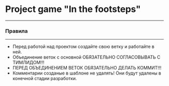 # Project game "In the footsteps"
---
### Правила
---
* Перед работой над проектом создайте свою ветку и работайте в ней.
* Объединение веток с основной ОБЯЗАТЕЛЬНО СОГЛАСОВЫВАТЬ С ТИМЛИДОМ!!!
* ПЕРЕД ОБЪЕДИНЕНИЕМ ВЕТОК ОБЯЗАТЕЛЬНО ДЕЛАТЬ КОММИТ!!!
* Комментарии созданые в шаблоне не удалять! Они будут удалены в конечной стадии разработки.

